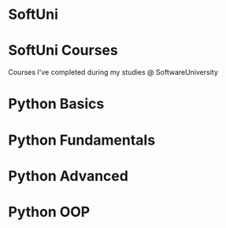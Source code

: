 # SoftUni
# SoftUni Courses
Courses I've completed during my studies @ SoftwareUniversity
# Python Basics
# Python Fundamentals
# Python Advanced
# Python OOP
